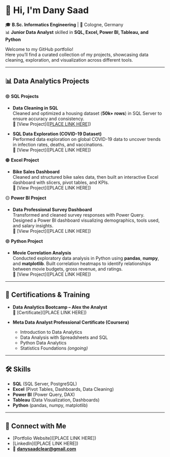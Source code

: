 # 👋 Hi, I'm Dany Saad  
🎓 **B.Sc. Informatics Engineering** | 📍 Cologne, Germany  
📊 **Junior Data Analyst** skilled in **SQL, Excel, Power BI, Tableau, and Python**  

Welcome to my GitHub portfolio!  
Here you’ll find a curated collection of my projects, showcasing data cleaning, exploration, and visualization across different tools.  

---

## 📊 Data Analytics Projects  

🟢 **SQL Projects**  
- **Data Cleaning in SQL**  
  Cleaned and optimized a housing dataset (**50k+ rows**) in SQL Server to ensure accuracy and consistency.  
  🔗 [View Project]([[PLACE LINK HERE]](https://github.com/DanySaad002/PortfolioProjects/blob/main/Data%20Cleaning%20in%20SQL.sql))  

- **SQL Data Exploration (COVID-19 Dataset)**  
  Performed data exploration on global COVID-19 data to uncover trends in infection rates, deaths, and vaccinations.  
  🔗 [View Project]([PLACE LINK HERE])  

🟠 **Excel Project**  
- **Bike Sales Dashboard**  
  Cleaned and structured bike sales data, then built an interactive Excel dashboard with slicers, pivot tables, and KPIs.  
  🔗 [View Project]([PLACE LINK HERE])  

🟡 **Power BI Project**  
- **Data Professional Survey Dashboard**  
  Transformed and cleaned survey responses with Power Query. Designed a Power BI dashboard visualizing demographics, tools used, and salary insights.  
  🔗 [View Project]([PLACE LINK HERE])  

🟣 **Python Project**  
- **Movie Correlation Analysis**  
  Conducted exploratory data analysis in Python using **pandas**, **numpy**, and **matplotlib**. Built correlation heatmaps to identify relationships between movie budgets, gross revenue, and ratings.  
  🔗 [View Project]([PLACE LINK HERE])  

---

## 📜 Certifications & Training  

- **Data Analytics Bootcamp – Alex the Analyst**  
  🔗 [Certificate]([PLACE LINK HERE])  

- **Meta Data Analyst Professional Certificate (Coursera)**  
  - Introduction to Data Analytics  
  - Data Analysis with Spreadsheets and SQL  
  - Python Data Analytics  
  - Statistics Foundations *(ongoing)*  

---

## 🛠️ Skills  

- **SQL** (SQL Server, PostgreSQL)  
- **Excel** (Pivot Tables, Dashboards, Data Cleaning)  
- **Power BI** (Power Query, DAX)  
- **Tableau** (Data Visualization, Dashboards)  
- **Python** (pandas, numpy, matplotlib)  

---

## 🤳 Connect with Me  

- [Portfolio Website]([PLACE LINK HERE])  
- [LinkedIn]([PLACE LINK HERE])  
- 📧 **danysaadclear@gmail.com**  
